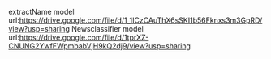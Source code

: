 extractName model url:https://drive.google.com/file/d/1_1ICzCAuThX6sSKI1b56Fknxs3m3GpRD/view?usp=sharing
Newsclassifier model url:https://drive.google.com/file/d/1tprXZ-CNUNG2YwfFWpmbabVjH9kQ2dj9/view?usp=sharing
